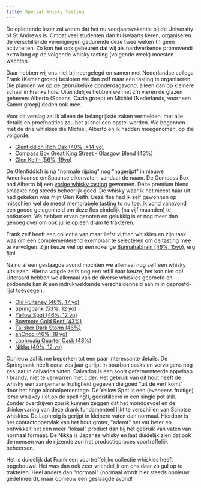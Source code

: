 ```yaml
---
title: Special Whisky Tasting
---
```

De oplettende lezer zal weten dat het nu voorjaarsvakantie bij de University of St Andrews is. Omdat veel studenten dan huiswaarts keren, organiseren de verschillende verenigingen gedurende deze twee weken (!) geen activiteiten. Zo kon het ook gebeuren dat wij als hardwerkende promovendi extra lang op de volgende whisky tasting (volgende week) moesten wachten.

Daar hebben wij ons niet bij neergelegd en samen met Nederlandse collega Frank (Kamer groep) besloten we dan zelf maar een tasting te organiseren. Die planden we op de gebruikelijke donderdagavond, alleen dan op kleinere schaal in Franks huis. Uiteindelijke hebben we met z'n vieren de glazen geheven: Alberto (Spaans, Cazin groep) en Michiel (Nederlands, voorheen Kamer groep) deden ook mee.

Voor dit verslag zal ik alleen de belangrijkste zaken vermelden, met alle details en proefnotities zou het al snel een opstel worden. We begonnen met de drie whiskies die Michiel, Alberto en ik hadden meegenomen, op die volgorde:

  * [Glenfiddich Rich Oak (40%, >14 yo)][1]
  * [Compass Box Great King Street - Glasgow Blend (43%)][2]
  * [Glen Keith (56%, 19yo)][3]

De Glenfiddich is na "normale rijping" nog "nagerijpt" in nieuwe Amerikaanse en Spaanse eikenvaten, vandaar de naam. De Compass Box had Alberto bij een [vorige whisky tasting][4] gewonnen. Deze premium blend smaakte nog steeds behoorlijk goed. De whisky waar ik het meest naar uit had gekeken was mijn Glen Keith. Deze fles had ik zelf gewonnen op misschien wel de meest [memorabele tasting][5] to nu toe. Ik vond vanavond een goede gelegenheid om deze fles eindelijk (na vijf maanden) te ontkurken. We hebben ervan genoten en gelukkig is er nog meer dan genoeg over om ook jullie op een dram te trakteren.

Frank zelf heeft een collectie van maar liefst vijftien whiskies en zijn taak was om een complementerend exemplaar te selecteren om de tasting mee te vervolgen. Zijn keuze viel op een rokerige [Bunnahabhain (46%, 15yo)][6], erg fijn!

Na nu al een geslaagde avond mochten we allemaal nog zelf een whisky uitkiezen. Hierna volgde zelfs nog een refill naar keuze, het kon niet op! Uiteraard hebben we allemaal van de diverse whiskies geproefd en zodoende kan ik een indrukwekkende verscheidenheid aan mijn geproefd-lijst toevoegen:

  * [Old Pulteney (46%, 17 yo)][7]
  * [Springbank (53%, 12 yo)][8]
  * [Yellow Spot (46%, 12 yo)][9]
  * [Bowmore Gold Reef (43%)][10]
  * [Talisker Dark Storm (46%)][11]
  * [anCnoc (46%, 18 yo)][12]
  * [Laphroaig Quarter Cask (48%)][13]
  * [Nikka (40%, 12 yo)][14]

Opnieuw zal ik me beperken tot een paar interessante details. De Springbank heeft eerst zes jaar gerijpt in bourbon casks en vervolgens nog zes jaar in calvados vaten. Calvados is een soort gefermenteerde appelsap / brandy, niet te verwarren met cider. Het gebruik van dit hout heeft de whisky een aangemane fruitigheid gegeven die goed "uit de verf komt" door het hoge alcoholpercentage. De Yellow Spot is een (eveneens fruitige) Ierse whiskey (let op de spelling!), gedistilleerd in een single pot still. Zonder overdrijven zou ik kunnen zeggen dat het mondgevoel en de drinkervaring van deze drank fundamenteel lijkt te verschillen van Schotse whiskies. De Laphroig is gerijpt in kleinere vaten dan normaal. Hierdoor is het contactoppervlak van het hout groter, "ademt" het vat beter en ontwikkelt het een meer "lokaal" product dan bij het gebruik van vaten van normaal formaat. De Nikka is Japanse whisky en laat duidelijk zien dat ook de mensen van de rijzende zon het productieproces voortreffelijk beheersen.

Het is duidelijk dat Frank een voortreffelijke collectie whiskies heeft opgebouwd. Het was dan ook zeer vriendelijk om ons daar zo gul op te trakteren. Heel anders dan "normaal" (normaal wordt hier steeds opnieuw gedefineerd), maar opnieuw een geslaagde avond!

 [1]: https://www.masterofmalt.com/whiskies/scotch-whisky/single-malt-whisky/glenfiddich/rich-oak-whisky/
 [2]: https://www.masterofmalt.com/whiskies/compass-box/compass-box-great-king-street-glasgow-blend-whisky/
 [3]: https://www.masterofmalt.com/whiskies/glen-keith/glen-keith-19-year-old-1995-cask-strength-edition-chivas-brothers-whisky/
 [4]: ?ai1ec_event=whisky-tasting-12
 [5]: ?ai1ec_event=whisky-tasting-9
 [6]: https://www.thewhiskyexchange.com/P-19612.aspx
 [7]: https://www.masterofmalt.com/whiskies/old-pulteney-17-year-old-whisky/
 [8]: https://www.masterofmalt.com/whiskies/springbank/springbank-12-year-old-calvados-wood-finish-whisky/
 [9]: https://www.masterofmalt.com/whiskies/yellow-spot/yellow-spot-12-year-old-whiskey/
 [10]: https://www.masterofmalt.com/whiskies/bowmore/bowmore-gold-reef-1l-whisky/
 [11]: http://www.worldofwhiskies.com/index.php/component/virtuemart/scottish/talisker-dark-storm-detail?Itemid=0
 [12]: https://www.masterofmalt.com/whiskies/knockdhu/ancnoc-18-year-old-whisky/
 [13]: http://drankdozijn.nl/artikel/fles-laphroaig-quarter-cask-70cl
 [14]: http://www.bestshotwhiskyreviews.com/2014/02/nikka-12-years-pure-malt-review.html